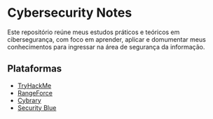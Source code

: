 # Cybersecurity Notes

Este repositório reúne meus estudos práticos e teóricos em cibersegurança, com foco em aprender, aplicar e domumentar meus conhecimentos para ingressar na área de segurança da informação.

## Plataformas

- [TryHackMe](https://tryhackme.com)
- [RangeForce](https://rangeforce.com)
- [Cybrary](https://www.cybrary.it)
- [Security Blue](https://www.securityblue.team)
